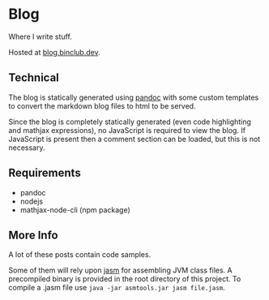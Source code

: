 # Blog

Where I write stuff.

Hosted at [blog.binclub.dev](https://blog.binclub.dev).

## Technical

The blog is statically generated using [pandoc](https://pandoc.org) with some custom templates to convert the markdown blog files to html to be served.

Since the blog is completely statically generated (even code highlighting and mathjax expressions), no JavaScript is required to view the blog.
If JavaScript is present then a comment section can be loaded, but this is not necessary.

## Requirements

* pandoc
* nodejs
* mathjax-node-cli (npm package)

## More Info

A lot of these posts contain code samples. 

Some of them will rely upon [jasm](https://wiki.openjdk.java.net/display/CodeTools/asmtools) for assembling JVM class files.
A precompiled binary is provided in the root directory of this project.
To compile a .jasm file use `java -jar asmtools.jar jasm file.jasm`.
